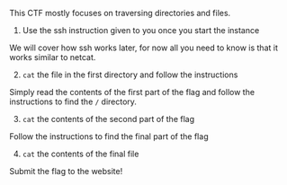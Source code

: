This CTF mostly focuses on traversing directories and files.

1. Use the ssh instruction given to you once you start the instance

We will cover how ssh works later, for now all you need to know is that it works similar to netcat.

2. `cat` the file in the first directory and follow the instructions

Simply read the contents of the first part of the flag and follow the instructions to find the `/` directory.

3. `cat` the contents of the second part of the flag

Follow the instructions to find the final part of the flag

4. `cat` the contents of the final file

Submit the flag to the website!
